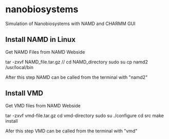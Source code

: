 # nanobiosystems

Simulation of Nanobiosystems with NAMD and CHARMM GUI

## Install NAMD in Linux
Get NAMD Files from NAMD Webside

tar -zxvf NAMD_file.tar.gz //
cd NAMD_directory
sudo su
cp namd2 /usr/local/bin

After this step NAMD can be called from the terminal with "namd2" 



## Install VMD
Get VMD files from NAMD Webside

tar -zxvf vmd-file.tar.gz
cd vmd-directory
sudo su
./configure
cd src
make install

Afer this step VMD can be called from the terminal with "vmd"
